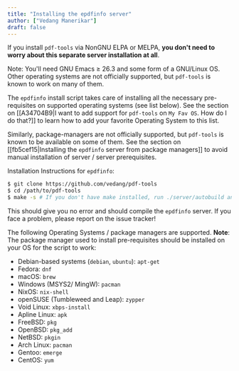 ```yaml
---
title: "Installing the epdfinfo server"
author: ["Vedang Manerikar"]
draft: false
---
```


If you install `pdf-tools` via NonGNU ELPA or MELPA, **you don't need to worry about this separate server installation at all**.

Note: You'll need GNU Emacs &ge; 26.3 and some form of a GNU/Linux OS. Other operating systems are not officially supported, but `pdf-tools` is known to work on many of them.

The `epdfinfo` install script takes care of installing all the necessary pre-requisites on supported operating systems (see list below). See the section on [[A34704B9|I want to add support for `pdf-tools` on `My Fav OS`. How do I do that?]] to learn how to add your favorite Operating System to this list.

Similarly, package-managers are not officially supported, but `pdf-tools` is known to be available on some of them. See the section on [[fb5cef15|Installing the `epdfinfo` server from package managers]] to avoid manual installation of server / server prerequisites.

Installation Instructions for `epdfinfo`:

```sh
$ git clone https://github.com/vedang/pdf-tools
$ cd /path/to/pdf-tools
$ make -s # If you don't have make installed, run ./server/autobuild and it will install make
```

This should give you no error and should compile the `epdfinfo` server. If you face a problem, please report on the issue tracker!

The following Operating Systems / package managers are supported. **Note**: The package manager used to install pre-requisites should be installed on your OS for the script to work:

-   Debian-based systems (`debian`, `ubuntu`): `apt-get`
-   Fedora: `dnf`
-   macOS: `brew`
-   Windows (MSYS2/ MingW): `pacman`
-   NixOS: `nix-shell`
-   openSUSE (Tumbleweed and Leap): `zypper`
-   Void Linux: `xbps-install`
-   Apline Linux: `apk`
-   FreeBSD: `pkg`
-   OpenBSD: `pkg_add`
-   NetBSD: `pkgin`
-   Arch Linux: `pacman`
-   Gentoo: `emerge`
-   CentOS: `yum`
